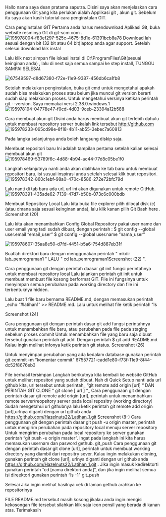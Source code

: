 Hallo nama saya dean pratama saputra. Disini saya akan menjelaskan cara penggunaan Git yang kita perlukan aialah Applikasi git , akun git. Sebelum itu saya akan kasih tutorial cara penginstalan GIT.

Cara penginstalan GIT
Pertama anda harus mendownload Aplikasi Git, buka website resminya Git di git-scm.com .
![195978004-f83ef297-525c-4675-8d1e-61391bcb8a78](https://user-images.githubusercontent.com/116070492/196392279-4d4a23e2-0115-4581-8bcd-7c458a76fe68.png)
 Download lah sesuai dengan bit (32 bit atau 64 bit)laptop anda agar support. Setelah selesai download klik instal

Lalu klik next simpan file lokasi instal di C:\ProgramFiles\Git(sesuai keinginan anda) , lalu di next saja semua sampai ke step install, TUNGGU SAMPAI SELESAI.

![67549597-d8d67380-f72e-11e9-9387-456db6ca1fb8](https://user-images.githubusercontent.com/116070492/196392420-b9cd0b65-6624-4af5-a61a-8e70e9cba9cc.png)


Setelah melakukan penginstalan, buka git cmd untuk mengetahui apakah sudah bisa melakukan proses atau belum jika muncul git version berarti sudah siap melakukan proses. Untuk mengetahui versinya ketikan perintah git --version. Saya memakai versi 2.38.0.windows.1![195978194-04778e47-f0cd-4d03-9ceb-23394a12b588](https://user-images.githubusercontent.com/116070492/196394641-b89a1005-d885-4ca8-bdac-3483afa6355c.png)



Cara membuat akun git
Disini anda harus membuat akun git terlebih dahulu untuk membuat repository server bukalah link tersebut http://github.com
![195978233-065cd98e-8f18-4b11-ab55-3ebec7a60813](https://user-images.githubusercontent.com/116070492/196393777-b08ddf65-1042-438e-bb8c-f612cb437a93.png)


Pada langka selanjutnya anda boleh langsung diskip saja.

Membuat repositori baru
Ini adalah tampilan pertama setelah kalian selesai membuat akun git
![195978469-53789f6c-4d88-4b94-ac44-77d8c05be1f0](https://user-images.githubusercontent.com/116070492/196395441-1bd58257-c026-4c5a-a44b-110d6df90a84.png)


Langkah selanjutnya nanti anda akan dialihkan ke tab baru untuk membuat repositori baru, isi susuai inspirasi anda setelah selesai klik buat repositori.
![195978342-860c1ebf-98a0-470c-8586-272e72bfc79d](https://user-images.githubusercontent.com/116070492/196397578-44585637-8d76-4b6a-9c02-f24821ad2bee.png)





Lalu nanti di tab baru ada url, url ini akan digunakan untuk remote GitHub.
![195978391-435ade62-7139-47d7-b50b-073c6c000bdb](https://user-images.githubusercontent.com/116070492/196398236-2380e79e-4214-4c8e-8e54-e828500ca458.png)


Membuat Repository Local
Lalu kita buka file explorer pilih dilocal disk (c) (atau dmana saja sesuai keinginan anda), lalu klik kanan pilih Git Bash here . Screenshot (20)

Lalu kita akan menambahkan Config Global Repository pakai user name dan user email yang tadi sudah dibuat, dengan perintah : $ git config --global user.email “email_user” $ git config --global user.name “nama_user”

![195978607-35aa8e50-d7fd-4451-b5a6-754d887eb31f](https://user-images.githubusercontent.com/116070492/196398765-d49a2c3a-694e-4142-9699-852b450faa4d.png)


Buatlah direktori baru dengan menggunakan perintah " mkdir lab_pemrograman1 " LALU " cd lab_pemrograman1Screenshot (22) ".

Cara penggunaan git dengan perintah daasar git init fungsi perintahnya untuk membuat repository local
Lalu jalankan perintah git init untuk membuat membuat file kosong berformat GIT. File ini fungsinya untuk menyimpan semua perubahan pada working directory dan file ini terbentuknya hidden.



Lalu buat 1 file baru bernama README.md, dengan memasukan perintah _echo “#latihan1” >> README.md. Lalu untuk melihat file ketik perintah “ls

Screenshot (24)

Cara penggunaan git dengan perintah dasar git add fungsi perintahnya untuk menambahkan file baru, atau perubahan pada file pada staging sebelum proses commit
Untuk menambahkan file yang baru saja dibuat tersebut gunakan perintah git add. Dengan perintah $ git add README.md. Kalau ingin melihat infonya ketik perintah git status. Screenshot (26)

Untuk menyimpan perubahan yang ada kedalam database gunakan perintah git commit -m “komentar commit" 67557721-cadd1e80-f73f-11e9-8f44-dc52f8676eb3

File berhasil tersimpan
Langkah berikutnya kita kembali ke website GitHub untuk melihat repositori yang sudah dibuat. Nah di Quick Setup nanti ada url github kita, url tersebut untuk perintah_ “git remote add origin [url] “ DAN PERINTAH GIT CLONE “ git clone [ url ] “_
Cara penggunaan git dengan perintah dasar git remote add origin [url], perintah untuk menambahkan remote server/reopsitory server pada local repositry (working directory)
Sudah mengetahui url githubnya lalu ketik perintah git remote add origin [url],urlnya diganti dengan url github anda https://github.com/Hazelnuts22/Latihan_1.git Screenshot (8-)
Cara penggunaan git dengan perintah dasar git push -u origin master, perintah untuk mengirim perubahan pada repository local menuju server repository
Untuk mengirim perubahan pada local repository ke server gunakan perintah “git push -u origin master”. Ingat pada langkah ini kita harus memasukan usernam dan pasword gethub. git_push
Cara penggunaan git dengan perintah dasar git clone [url], perintah untuk membuat working directory yang diambil dari repositry sever.
Kalau ingin melakukan cloning, gunakan perintah git clone [url], urlnya diganti dengan url github anda https://github.com/Hazelnuts22/Latihan_1.git . Jika ingin masuk kedirektorti gunakan perintah “cd [nama direktori anda]”, dan jika ingin melihat semua isi direektori gunakan perintah “ls -1" git_push

Selesai Jika ingin melihat hasilnya cek di laman gethub arahkan ke repositorinya

FILE README.md tersebut masih kosong jikalau anda ingin mengisi kekosongan file tersebut silahkan klik saja icon pensil yang berada di kanan atas.
Terimakasih
